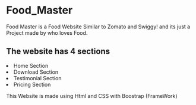 # Food_Master
Food Master is a Food Website Similar to Zomato and Swiggy! and its just a Project made by who loves Food.
<h2>The website has 4 sections</h2>
<li> Home Section</li>
<li> Download Section</li>
<li> Testimonial Section </li>
<li> Pricing Section</li>

This Website is made using Html and CSS with Boostrap (FrameWork)
